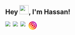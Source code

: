 ## Hey <img src="https://github.com/TheDudeThatCode/TheDudeThatCode/blob/master/Assets/Hi.gif" width="29px" height= "29">, I'm Hassan!

<a href="https://www.facebook.com/MuhammadHassan786110/" target="_blank" rel="noopener noreferrer">
  <img align="left" width="24px" src="https://cdn1.iconfinder.com/data/icons/logotypes/32/square-facebook-256.png"  />
</a>

<a href="https://www.linkedin.com/in/mohdhassandev/" target="_blank" rel="noopener noreferrer">
  <img align="left" width="24px" src="https://cdn2.iconfinder.com/data/icons/social-media-2285/512/1_Linkedin_unofficial_colored_svg-256.png"  />
</a>

<a href="mailto:mohdhassandev@gmail.com" target="_blank" rel="noopener noreferrer">
  <img align="left" width="26px" src="https://cdn1.iconfinder.com/data/icons/google-new-logos-1/32/gmail_new_logo-256.png" />
</a>

<a href="https://www.instagram.com/muhammmadhasssan/" target="_blank" rel="noopener noreferrer">
  <img align="left" width="26px" src="./insta.png" />
</a>
